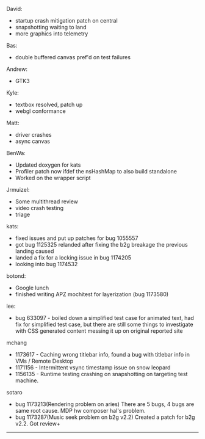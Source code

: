 David:
* startup crash mitigation patch on central
* snapshotting waiting to land
* more graphics into telemetry



Bas:
* double buffered canvas pref'd on test failures



Andrew:
* GTK3



Kyle:
* textbox resolved, patch up
* webgl conformance



Matt:
* driver crashes
* async canvas



BenWa:
* Updated doxygen for kats
* Profiler patch now ifdef the nsHashMap to also build standalone
* Worked on the wrapper script



Jrmuizel:
* Some multithread review
* video crash testing
* triage



kats:
* fixed issues and put up patches for bug 1055557
* got bug 1125325 relanded after fixing the b2g breakage the previous landing caused
* landed a fix for a locking issue in bug 1174205
* looking into bug 1174532



botond:
  - Google lunch
  - finished writing APZ mochitest for layerization (bug 1173580)



lee:
* bug 633097 - boiled down a simplified test case for animated text, had fix for simplified test case, but there are still some things to investigate with CSS generated content messing it up on original reported site



mchang
* 1173617 - Caching wrong titlebar info, found a bug with titlebar info in VMs / Remote Desktop
* 1171156 - Intermittent vsync timestamp issue on snow leopard
* 1156135 - Runtime testing crashing on snapshotting on targeting test machine. 



sotaro
* bug 1173213(Rendering problem on aries) There are 5 bugs, 4 bugs are same root cause. MDP hw composer hal's problem.
* bug 1173287(Music seek problem on b2g v2.2) Created a patch for b2g v2.2. Got review+



________________


